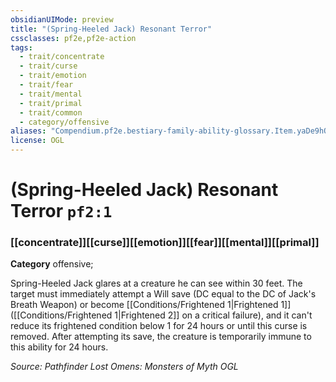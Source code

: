 ```yaml
---
obsidianUIMode: preview
title: "(Spring-Heeled Jack) Resonant Terror"
cssclasses: pf2e,pf2e-action
tags:
  - trait/concentrate
  - trait/curse
  - trait/emotion
  - trait/fear
  - trait/mental
  - trait/primal
  - trait/common
  - category/offensive
aliases: "Compendium.pf2e.bestiary-family-ability-glossary.Item.yaDe9hO9fm2N4SqH"
license: OGL
---
```

# (Spring-Heeled Jack) Resonant Terror `pf2:1`

### [[concentrate]][[curse]][[emotion]][[fear]][[mental]][[primal]]

**Category** offensive; 




Spring-Heeled Jack glares at a creature he can see within 30 feet. The target must immediately attempt a Will save (DC equal to the DC of Jack's Breath Weapon) or become [[Conditions/Frightened 1|Frightened 1]] ([[Conditions/Frightened 1|Frightened 2]] on a critical failure), and it can't reduce its frightened condition below 1 for 24 hours or until this curse is removed. After attempting its save, the creature is temporarily immune to this ability for 24 hours.

*Source: Pathfinder Lost Omens: Monsters of Myth*
*OGL*